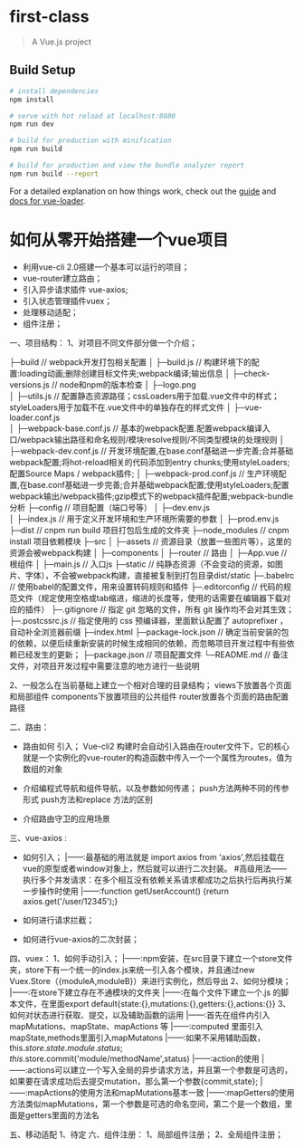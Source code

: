 # first-class

> A Vue.js project

## Build Setup

``` bash
# install dependencies
npm install

# serve with hot reload at localhost:8080
npm run dev

# build for production with minification
npm run build

# build for production and view the bundle analyzer report
npm run build --report
```

For a detailed explanation on how things work, check out the [guide](http://vuejs-templates.github.io/webpack/) and [docs for vue-loader](http://vuejs.github.io/vue-loader).

# 如何从零开始搭建一个vue项目

- 利用vue-cli 2.0搭建一个基本可以运行的项目；
- vue-router建立路由；
- 引入异步请求插件 vue-axios;
- 引入状态管理插件vuex；
- 处理移动适配；
- 组件注册；


一、项目结构：
1、对项目不同文件部分做一个介绍；
                     
├─build                         // webpack开发打包相关配置
│ ├─build.js                        // 构建环境下的配置:loading动画;删除创建目标文件夹;webpack编译;输出信息
│ ├─check-versions.js               // node和npm的版本检查
│ ├─logo.png                        
│ ├─utils.js                        // 配置静态资源路径；cssLoaders用于加载.vue文件中的样式；styleLoaders用于加载不在.vue文件中的单独存在的样式文件
│ ├─vue-loader.conf.js              
│ ├─webpack-base.conf.js            // 基本的webpack配置.配置webpack编译入口/webpack输出路径和命名规则/模块resolve规则/不同类型模块的处理规则
│ ├─webpack-dev.conf.js             // 开发环境配置,在base.conf基础进一步完善;合并基础webpack配置;将hot-reload相关的代码添加到entry chunks;使用styleLoaders;配置Source Maps / webpack插件;
│ ├─webpack-prod.conf.js            // 生产环境配置,在base.conf基础进一步完善;合并基础webpack配置;使用styleLoaders;配置webpack输出/webpack插件;gzip模式下的webpack插件配置;webpack-bundle分析
├─config                        // 项目配置（端口号等）
│ ├─dev.env.js                      
│ ├─index.js                        // 用于定义开发环境和生产环境所需要的参数
│ ├─prod.env.js                     
├─dist                          // cnpm run build  项目打包后生成的文件夹
├─node_modules                  // cnpm install    项目依赖模块
├─src
│ ├─assets                      // 资源目录（放置一些图片等），这里的资源会被webpack构建
│ ├─components
│ ├─router                          // 路由
│ ├─App.vue                         // 根组件
│ ├─main.js                         // 入口js
├─static                        // 纯静态资源（不会变动的资源，如图片、字体），不会被webpack构建，直接被复制到打包目录dist/static
├─.babelrc                      // 使用babel的配置文件，用来设置转码规则和插件
├─.editorconfig                 // 代码的规范文件（规定使用空格或tab缩进，缩进的长度等，使用的话需要在编辑器下载对应的插件）
├─.gitignore                    // 指定 git 忽略的文件，所有 git 操作均不会对其生效；
├─.postcssrc.js                 // 指定使用的 css 预编译器，里面默认配置了 autoprefixer ，自动补全浏览器前缀
├─index.html
├─package-lock.json            // 确定当前安装的包的依赖，以便后续重新安装的时候生成相同的依赖，而忽略项目开发过程中有些依赖已经发生的更新；
├─package.json                 // 项目配置文件
└─README.md                    // 备注文件，对项目开发过程中需要注意的地方进行一些说明


2、一般怎么在当前基础上建立一个相对合理的目录结构；
views下放置各个页面和局部组件
components下放置项目的公共组件
router放置各个页面的路由配置路径

二、路由：
- 路由如何 引入；
 Vue-cli2 构建时会自动引入路由在router文件下，它的核心就是一个实例化的vue-router的构造函数中传入一个一个属性为routes，值为数组的对象

- 介绍编程式导航和组件导航，以及参数如何传递；
push方法两种不同的传参形式
push方法和replace 方法的区别

- 介绍路由守卫的应用场景


三、vue-axios :
- 如何引入；
   |——:最基础的用法就是 import axios from 'axios',然后挂载在vue的原型或者window对象上，然后就可以进行二次封装。
 #高级用法——执行多个并发请求：在多个相互没有依赖关系请求都成功之后执行后再执行某一步操作时使用
   |——:function getUserAccount() {return axios.get('/user/12345');}
   

- 如何进行请求拦截；
- 如何进行vue-axios的二次封装；


四、vuex：
1、如何手动引入；
   |——:npm安装，在src目录下建立一个store文件夹，store下有一个统一的index.js来统一引入各个模块，并且通过new Vuex.Store（{moduleA,moduleB}）来进行实例化，然后导出
2、如何分模块；
   |——:在store下建立存在不通模块的文件夹
   |——:在每个文件下建立一个.js 的脚本文件，在里面export default{state:{},mutations:{},getters:{},actions:{}} 
3、如何对状态进行获取、提交，以及辅助函数的运用
  |——:首先在组件内引入mapMutations、mapState、mapActions 等
  |——:computed 里面引入mapState,methods里面引入mapMutatons
  |——:如果不采用辅助函数，this.$store.state.module.status;this.$store.commit('module/methodName',status)
  |——:action的使用
     |——:actions可以建立一个写入全局的异步请求方法，并且第一个参数是可选的，如果要在请求成功后去提交mutation，那么第一个参数{commit,state};
        |——:mapActions的使用方法和mapMutations基本一致
  |——:mapGetters的使用方法类似mapMutations，第一个参数是可选的命名空间，第二个是一个数组，里面是getters里面的方法名


五、移动适配
1、待定
六、组件注册：
1、局部组件注册；
2、全局组件注册；















